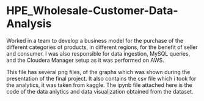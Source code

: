 # HPE_Wholesale-Customer-Data-Analysis
Worked in a team to develop a business model for the purchase of the different categories of products, in different regions, for the benefit of seller and consumer. I was also responsible for data ingestion, MySQL queries, and the Cloudera Manager setup as it was performed on AWS.

This file has several png files, of the graphs which was shown during the presentation of the final project.
It also contains the csv file which i took for the analytics, it was taken from kaggle.
The ipynb file attached here is the code of the data anlytics and data visualization obtained from the dataset.
